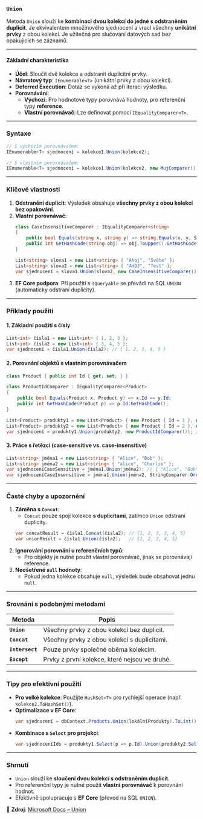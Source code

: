 ﻿
### **`Union`**  
Metoda `Union` slouží ke **kombinaci dvou kolekcí do jedné s odstraněním duplicit**. Je ekvivalentem množinového sjednocení a vrací všechny **unikátní prvky** z obou kolekcí. Je užitečná pro slučování datových sad bez opakujících se záznamů.

---

#### **Základní charakteristika** 

- **Účel**: Sloučit dvě kolekce a odstranit duplicitní prvky.  
- **Návratový typ**: `IEnumerable<T>` (unikátní prvky z obou kolekcí).  
- **Deferred Execution**: Dotaz se vykoná až při iteraci výsledku.  
- **Porovnávání**:  
  - **Výchozí**: Pro hodnotové typy porovnává hodnoty, pro referenční typy **reference**.  
  - **Vlastní porovnávač**: Lze definovat pomocí `IEqualityComparer<T>`.  

---

### **Syntaxe**  

```csharp  
// S výchozím porovnávačem:
IEnumerable<T> sjednocení = kolekce1.Union(kolekce2);

// S vlastním porovnávačem:
IEnumerable<T> sjednocení = kolekce1.Union(kolekce2, new MujComparer());
```

---

### **Klíčové vlastnosti**  

1. **Odstranění duplicit**: Výsledek obsahuje **všechny prvky z obou kolekcí bez opakování**.  
2. **Vlastní porovnávač**:  
   ```csharp  
   class CaseInsensitiveComparer : IEqualityComparer<string>  
   {  
       public bool Equals(string x, string y) => string.Equals(x, y, StringComparison.OrdinalIgnoreCase);  
       public int GetHashCode(string obj) => obj.ToUpper().GetHashCode();  
   }  

   List<string> slova1 = new List<string> { "Ahoj", "Světe" };  
   List<string> slova2 = new List<string> { "AHOJ", "Test" };  
   var sjednocení = slova1.Union(slova2, new CaseInsensitiveComparer()); // { "Ahoj", "Světe", "Test" }  
   ```  
3. **EF Core podpora**: Při použití s `IQueryable` se převádí na SQL `UNION` (automaticky odstraní duplicity).  

---

### **Příklady použití**  

#### **1. Základní použití s čísly**  

```csharp  
List<int> čísla1 = new List<int> { 1, 2, 3 };  
List<int> čísla2 = new List<int> { 3, 4, 5 };  
var sjednocení = čísla1.Union(čísla2); // { 1, 2, 3, 4, 5 }  
```  

#### **2. Porovnání objektů s vlastním porovnávačem**  

```csharp  
class Product { public int Id { get; set; } }  

class ProductIdComparer : IEqualityComparer<Product>  
{  
    public bool Equals(Product x, Product y) => x.Id == y.Id;  
    public int GetHashCode(Product p) => p.Id.GetHashCode();  
}  

List<Product> produkty1 = new List<Product> { new Product { Id = 1 }, new Product { Id = 2 } };  
List<Product> produkty2 = new List<Product> { new Product { Id = 2 }, new Product { Id = 3 } };  
var sjednocení = produkty1.Union(produkty2, new ProductIdComparer()); // { Id = 1, 2, 3 }  
```  

#### **3. Práce s řetězci (case-sensitive vs. case-insensitive)**  

```csharp  
List<string> jména1 = new List<string> { "Alice", "Bob" };  
List<string> jména2 = new List<string> { "alice", "Charlie" };  
var sjednoceníCaseSensitive = jména1.Union(jména2); // { "Alice", "Bob", "alice", "Charlie" }  
var sjednoceníCaseInsensitive = jména1.Union(jména2, StringComparer.OrdinalIgnoreCase); // { "Alice", "Bob", "Charlie" }  
```  

---

### **Časté chyby a upozornění**  

1. **Záměna s `Concat`**:  
   - `Concat` pouze spojí kolekce **s duplicitami**, zatímco `Union` odstraní duplicity.  
   ```csharp  
   var concatResult = čísla1.Concat(čísla2); // {1, 2, 3, 3, 4, 5}  
   var unionResult = čísla1.Union(čísla2);   // {1, 2, 3, 4, 5}  
   ```  
2. **Ignorování porovnání u referenčních typů**:  
   - Pro objekty je nutné použít vlastní porovnávač, jinak se porovnávají reference.  
3. **Neošetřené `null` hodnoty**:  
   - Pokud jedna kolekce obsahuje `null`, výsledek bude obsahovat jednu `null`.  

---

### **Srovnání s podobnými metodami** 

| Metoda         | Popis                                      |  
|----------------|--------------------------------------------|  
| **`Union`**    | Všechny prvky z obou kolekcí bez duplicit. |  
| **`Concat`**   | Všechny prvky z obou kolekcí s duplicitami. |  
| **`Intersect`**| Pouze prvky společné oběma kolekcím.       |  
| **`Except`**   | Prvky z první kolekce, které nejsou ve druhé. |  

---

### **Tipy pro efektivní použití**  

- **Pro velké kolekce**: Použijte `HashSet<T>` pro rychlejší operace (např. `kolekce2.ToHashSet()`).  
- **Optimalizace v EF Core**:  
  ```csharp  
  var sjednocení = dbContext.Products.Union(lokálníProdukty).ToList(); // Generuje SQL UNION  
  ```  
- **Kombinace s `Select` pro projekci**:  
  ```csharp  
  var sjednoceníIds = produkty1.Select(p => p.Id).Union(produkty2.Select(p => p.Id));  
  ```  

---

### **Shrnutí** 

- `Union` slouží ke **sloučení dvou kolekcí s odstraněním duplicit**.  
- Pro referenční typy je nutné použít **vlastní porovnávač** k porovnání hodnot.  
- Efektivně spolupracuje s **EF Core** (převod na SQL `UNION`).  

📖 **Zdroj**: [Microsoft Docs – Union](https://learn.microsoft.com/cs-cz/dotnet/api/system.linq.enumerable.union)
